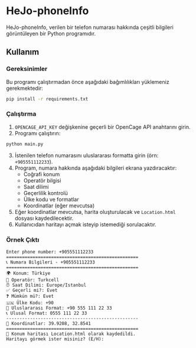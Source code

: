 # HeJo-phoneInfo

HeJo-phoneInfo, verilen bir telefon numarası hakkında çeşitli bilgileri görüntüleyen bir Python programıdır.

## Kullanım

### Gereksinimler
Bu programı çalıştırmadan önce aşağıdaki bağımlılıkları yüklemeniz gerekmektedir:
```sh
pip install -r requirements.txt
```

### Çalıştırma
1. `OPENCAGE_API_KEY` değişkenine geçerli bir OpenCage API anahtarını girin.
2. Programı çalıştırın:
```sh
python main.py
```
3. İstenilen telefon numarasını uluslararası formatta girin (örn: `+905551112233`).
4. Program, numara hakkında aşağıdaki bilgileri ekrana yazdıracaktır:
   - Coğrafi konum
   - Operatör bilgisi
   - Saat dilimi
   - Geçerlilik kontrolü
   - Ülke kodu ve formatlar
   - Koordinatlar (eğer mevcutsa)
5. Eğer koordinatlar mevcutsa, harita oluşturulacak ve `Location.html` dosyası kaydedilecektir.
6. Kullanıcıdan haritayı açmak isteyip istemediği sorulacaktır.

### Örnek Çıktı
```
Enter phone number: +905551112233
==================================================
📞 Numara Bilgileri - +905551112233
==================================================
🌍 Konum: Türkiye
📡 Operatör: Turkcell
⏰ Saat Dilimi: Europe/Istanbul
✅ Geçerli mi?: Evet
❓ Mümkün mü?: Evet
🇺🇳 Ülke Kodu: +90
📌 Uluslararası Format: +90 555 111 22 33
📞 Ulusal Format: 0555 111 22 33
--------------------------------------------------
📍 Koordinatlar: 39.9208, 32.8541
==================================================
📌 Konum haritası Location.html olarak kaydedildi.
Haritayı görmek ister misiniz? (E/H): 
```


